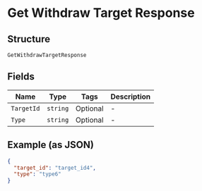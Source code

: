 
# Get Withdraw Target Response

## Structure

`GetWithdrawTargetResponse`

## Fields

| Name | Type | Tags | Description |
|  --- | --- | --- | --- |
| `TargetId` | `string` | Optional | - |
| `Type` | `string` | Optional | - |

## Example (as JSON)

```json
{
  "target_id": "target_id4",
  "type": "type6"
}
```

